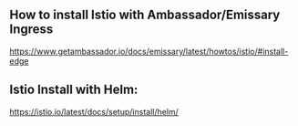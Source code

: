 ## How to install Istio with Ambassador/Emissary Ingress

https://www.getambassador.io/docs/emissary/latest/howtos/istio/#install-edge


## Istio Install with Helm:
https://istio.io/latest/docs/setup/install/helm/
